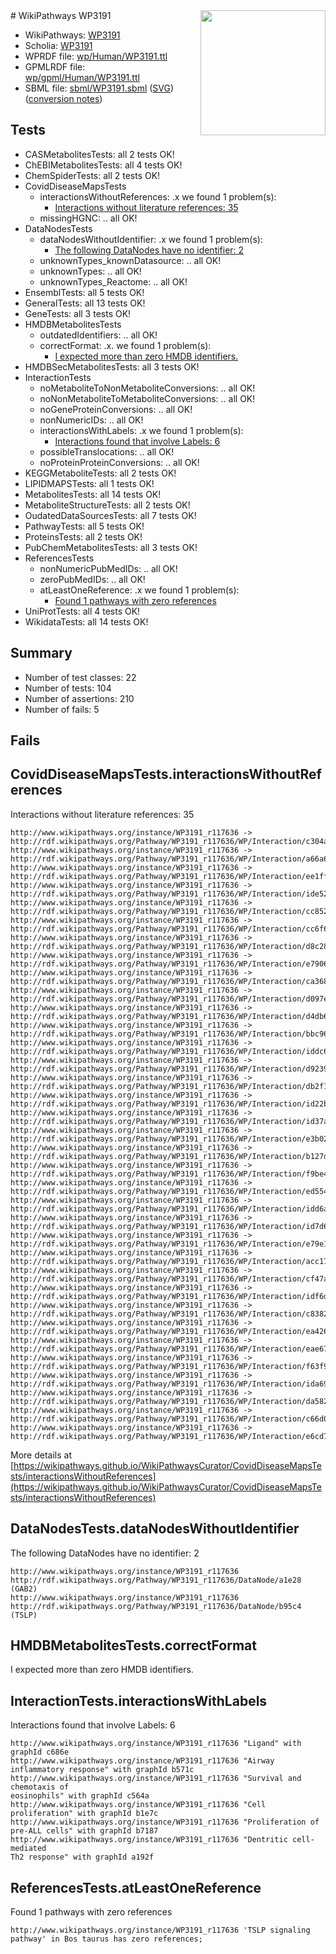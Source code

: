 <img style="float: right; width: 200px" src="../logo.png" />
# WikiPathways WP3191

* WikiPathways: [WP3191](https://identifiers.org/wikipathways:WP3191)
* Scholia: [WP3191](https://scholia.toolforge.org/wikipathways/WP3191)
* WPRDF file: [wp/Human/WP3191.ttl](../wp/Human/WP3191.ttl)
* GPMLRDF file: [wp/gpml/Human/WP3191.ttl](../wp/gpml/Human/WP3191.ttl)
* SBML file: [sbml/WP3191.sbml](../sbml/WP3191.sbml) ([SVG](../sbml/WP3191.svg)) ([conversion notes](../sbml/WP3191.txt))

## Tests
* CASMetabolitesTests: all 2 tests OK!
* ChEBIMetabolitesTests: all 4 tests OK!
* ChemSpiderTests: all 2 tests OK!
* CovidDiseaseMapsTests
    * interactionsWithoutReferences: .x we found 1 problem(s):
        * [Interactions without literature references: 35](#9701cd24)
    * missingHGNC: .. all OK!
* DataNodesTests
    * dataNodesWithoutIdentifier: .x we found 1 problem(s):
        * [The following DataNodes have no identifier: 2](#d2d32fa1)
    * unknownTypes_knownDatasource: .. all OK!
    * unknownTypes: .. all OK!
    * unknownTypes_Reactome: .. all OK!
* EnsemblTests: all 5 tests OK!
* GeneralTests: all 13 tests OK!
* GeneTests: all 3 tests OK!
* HMDBMetabolitesTests
    * outdatedIdentifiers: .. all OK!
    * correctFormat: .x. we found 1 problem(s):
        * [I expected more than zero HMDB identifiers.](#ad154c1e)
* HMDBSecMetabolitesTests: all 3 tests OK!
* InteractionTests
    * noMetaboliteToNonMetaboliteConversions: .. all OK!
    * noNonMetaboliteToMetaboliteConversions: .. all OK!
    * noGeneProteinConversions: .. all OK!
    * nonNumericIDs: .. all OK!
    * interactionsWithLabels: .x we found 1 problem(s):
        * [Interactions found that involve Labels: 6](#630d267d)
    * possibleTranslocations: .. all OK!
    * noProteinProteinConversions: .. all OK!
* KEGGMetaboliteTests: all 2 tests OK!
* LIPIDMAPSTests: all 1 tests OK!
* MetabolitesTests: all 14 tests OK!
* MetaboliteStructureTests: all 2 tests OK!
* OudatedDataSourcesTests: all 7 tests OK!
* PathwayTests: all 5 tests OK!
* ProteinsTests: all 2 tests OK!
* PubChemMetabolitesTests: all 3 tests OK!
* ReferencesTests
    * nonNumericPubMedIDs: .. all OK!
    * zeroPubMedIDs: .. all OK!
    * atLeastOneReference: .x we found 1 problem(s):
        * [Found 1 pathways with zero references](#35eb778e)
* UniProtTests: all 4 tests OK!
* WikidataTests: all 14 tests OK!


## Summary

* Number of test classes: 22
* Number of tests: 104
* Number of assertions: 210
* Number of fails: 5

## Fails

<a name="9701cd24" />

## CovidDiseaseMapsTests.interactionsWithoutReferences

Interactions without literature references: 35
```
http://www.wikipathways.org/instance/WP3191_r117636 -> http://rdf.wikipathways.org/Pathway/WP3191_r117636/WP/Interaction/c304a
http://www.wikipathways.org/instance/WP3191_r117636 -> http://rdf.wikipathways.org/Pathway/WP3191_r117636/WP/Interaction/a66a6
http://www.wikipathways.org/instance/WP3191_r117636 -> http://rdf.wikipathways.org/Pathway/WP3191_r117636/WP/Interaction/ee1ff
http://www.wikipathways.org/instance/WP3191_r117636 -> http://rdf.wikipathways.org/Pathway/WP3191_r117636/WP/Interaction/ide52c87ac
http://www.wikipathways.org/instance/WP3191_r117636 -> http://rdf.wikipathways.org/Pathway/WP3191_r117636/WP/Interaction/cc852
http://www.wikipathways.org/instance/WP3191_r117636 -> http://rdf.wikipathways.org/Pathway/WP3191_r117636/WP/Interaction/cc6f6
http://www.wikipathways.org/instance/WP3191_r117636 -> http://rdf.wikipathways.org/Pathway/WP3191_r117636/WP/Interaction/d8c28
http://www.wikipathways.org/instance/WP3191_r117636 -> http://rdf.wikipathways.org/Pathway/WP3191_r117636/WP/Interaction/e7906
http://www.wikipathways.org/instance/WP3191_r117636 -> http://rdf.wikipathways.org/Pathway/WP3191_r117636/WP/Interaction/ca368
http://www.wikipathways.org/instance/WP3191_r117636 -> http://rdf.wikipathways.org/Pathway/WP3191_r117636/WP/Interaction/d097e
http://www.wikipathways.org/instance/WP3191_r117636 -> http://rdf.wikipathways.org/Pathway/WP3191_r117636/WP/Interaction/d4db6
http://www.wikipathways.org/instance/WP3191_r117636 -> http://rdf.wikipathways.org/Pathway/WP3191_r117636/WP/Interaction/bbc96
http://www.wikipathways.org/instance/WP3191_r117636 -> http://rdf.wikipathways.org/Pathway/WP3191_r117636/WP/Interaction/iddc6cb293
http://www.wikipathways.org/instance/WP3191_r117636 -> http://rdf.wikipathways.org/Pathway/WP3191_r117636/WP/Interaction/d9239
http://www.wikipathways.org/instance/WP3191_r117636 -> http://rdf.wikipathways.org/Pathway/WP3191_r117636/WP/Interaction/db2f1
http://www.wikipathways.org/instance/WP3191_r117636 -> http://rdf.wikipathways.org/Pathway/WP3191_r117636/WP/Interaction/id22b0c3e6
http://www.wikipathways.org/instance/WP3191_r117636 -> http://rdf.wikipathways.org/Pathway/WP3191_r117636/WP/Interaction/id37abc617
http://www.wikipathways.org/instance/WP3191_r117636 -> http://rdf.wikipathways.org/Pathway/WP3191_r117636/WP/Interaction/e3b02
http://www.wikipathways.org/instance/WP3191_r117636 -> http://rdf.wikipathways.org/Pathway/WP3191_r117636/WP/Interaction/b127d
http://www.wikipathways.org/instance/WP3191_r117636 -> http://rdf.wikipathways.org/Pathway/WP3191_r117636/WP/Interaction/f9be4
http://www.wikipathways.org/instance/WP3191_r117636 -> http://rdf.wikipathways.org/Pathway/WP3191_r117636/WP/Interaction/ed554
http://www.wikipathways.org/instance/WP3191_r117636 -> http://rdf.wikipathways.org/Pathway/WP3191_r117636/WP/Interaction/idd6acd84e
http://www.wikipathways.org/instance/WP3191_r117636 -> http://rdf.wikipathways.org/Pathway/WP3191_r117636/WP/Interaction/id7d6cb438
http://www.wikipathways.org/instance/WP3191_r117636 -> http://rdf.wikipathways.org/Pathway/WP3191_r117636/WP/Interaction/e79e1
http://www.wikipathways.org/instance/WP3191_r117636 -> http://rdf.wikipathways.org/Pathway/WP3191_r117636/WP/Interaction/acc17
http://www.wikipathways.org/instance/WP3191_r117636 -> http://rdf.wikipathways.org/Pathway/WP3191_r117636/WP/Interaction/cf47a
http://www.wikipathways.org/instance/WP3191_r117636 -> http://rdf.wikipathways.org/Pathway/WP3191_r117636/WP/Interaction/idf6d1789c
http://www.wikipathways.org/instance/WP3191_r117636 -> http://rdf.wikipathways.org/Pathway/WP3191_r117636/WP/Interaction/c8382
http://www.wikipathways.org/instance/WP3191_r117636 -> http://rdf.wikipathways.org/Pathway/WP3191_r117636/WP/Interaction/ea426
http://www.wikipathways.org/instance/WP3191_r117636 -> http://rdf.wikipathways.org/Pathway/WP3191_r117636/WP/Interaction/eae67
http://www.wikipathways.org/instance/WP3191_r117636 -> http://rdf.wikipathways.org/Pathway/WP3191_r117636/WP/Interaction/f63f9
http://www.wikipathways.org/instance/WP3191_r117636 -> http://rdf.wikipathways.org/Pathway/WP3191_r117636/WP/Interaction/ida6926771
http://www.wikipathways.org/instance/WP3191_r117636 -> http://rdf.wikipathways.org/Pathway/WP3191_r117636/WP/Interaction/da582
http://www.wikipathways.org/instance/WP3191_r117636 -> http://rdf.wikipathways.org/Pathway/WP3191_r117636/WP/Interaction/c66d0
http://www.wikipathways.org/instance/WP3191_r117636 -> http://rdf.wikipathways.org/Pathway/WP3191_r117636/WP/Interaction/e6cd7
```

More details at [https://wikipathways.github.io/WikiPathwaysCurator/CovidDiseaseMapsTests/interactionsWithoutReferences](https://wikipathways.github.io/WikiPathwaysCurator/CovidDiseaseMapsTests/interactionsWithoutReferences)

<a name="d2d32fa1" />

## DataNodesTests.dataNodesWithoutIdentifier

The following DataNodes have no identifier: 2
```
http://www.wikipathways.org/instance/WP3191_r117636 http://rdf.wikipathways.org/Pathway/WP3191_r117636/DataNode/a1e28 (GAB2)
http://www.wikipathways.org/instance/WP3191_r117636 http://rdf.wikipathways.org/Pathway/WP3191_r117636/DataNode/b95c4 (TSLP)
```

<a name="ad154c1e" />

## HMDBMetabolitesTests.correctFormat

I expected more than zero HMDB identifiers.
<a name="630d267d" />

## InteractionTests.interactionsWithLabels

Interactions found that involve Labels: 6
```
http://www.wikipathways.org/instance/WP3191_r117636 "Ligand" with graphId c686e
http://www.wikipathways.org/instance/WP3191_r117636 "Airway inflammatory response" with graphId b571c
http://www.wikipathways.org/instance/WP3191_r117636 "Survival and chemotaxis of
eosinophils" with graphId c564a
http://www.wikipathways.org/instance/WP3191_r117636 "Cell 
proliferation" with graphId b1e7c
http://www.wikipathways.org/instance/WP3191_r117636 "Proliferation of
pre-ALL cells" with graphId b7187
http://www.wikipathways.org/instance/WP3191_r117636 "Dentritic cell-mediated
Th2 response" with graphId a192f
```

<a name="35eb778e" />

## ReferencesTests.atLeastOneReference

Found 1 pathways with zero references
```
http://www.wikipathways.org/instance/WP3191_r117636 'TSLP signaling pathway' in Bos taurus has zero references; 
```

